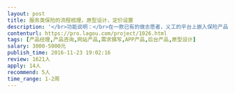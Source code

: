 ```yaml
---                
layout: post       
title: 服务类保险的流程梳理，原型设计，定价设置           
description: '</br>功能说明：</br>在一款已有的做志愿者，义工的平台上嵌入保险产品功能，作为对现有流量的套现方式之一</br></br>产品形态：</br>在现有平台增加卖保险的入口，能在现有流程中，引导用户去购买；涉及PC端和APP端</br></br>人员要求：</br>1.有产品设计感觉和天赋，能理解分析用户需求，对用户的体验有所感知</br>2.逻辑清晰，整体流程设计完整且合理</br>3.对保险行业有一定了解，知道其运作方式</br>4.有一定的数据分析能力，能给出保险的定价</br>'     
contenturl: https://pro.lagou.com/project/1026.html      
tags: [产品经理,产品咨询,网站产品,需求撰写,APP产品,后台产品,原型设计]            
salary: 3000-5000元          
publish_time: 2016-11-23 19:02:16         
review: 1621人                   
apply: 14人                   
recommend: 5人                   
time_range: 1-2周              
---                 
```

